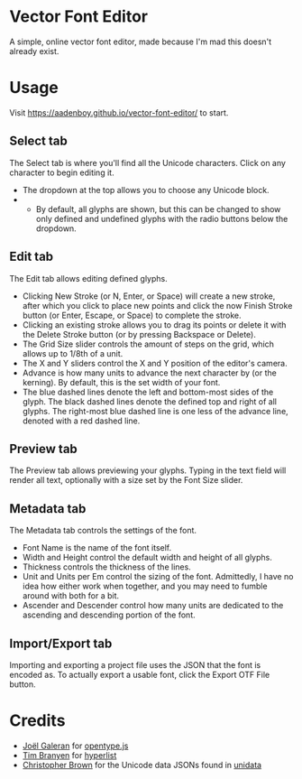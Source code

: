 # Vector Font Editor
A simple, online vector font editor, made because I'm mad this doesn't already exist.

# Usage
Visit https://aadenboy.github.io/vector-font-editor/ to start.

## Select tab
The Select tab is where you'll find all the Unicode characters. Click on any character to begin editing it. 
* The dropdown at the top allows you to choose any Unicode block.
* * By default, all glyphs are shown, but this can be changed to show only defined and undefined glyphs with the radio buttons below the dropdown.

## Edit tab
The Edit tab allows editing defined glyphs.
* Clicking New Stroke (or N, Enter, or Space) will create a new stroke, after which you click to place new points and click the now Finish Stroke button (or Enter, Escape, or Space) to complete the stroke.
* Clicking an existing stroke allows you to drag its points or delete it with the Delete Stroke button (or by pressing Backspace or Delete).
* The Grid Size slider controls the amount of steps on the grid, which allows up to 1/8th of a unit.
* The X and Y sliders control the X and Y position of the editor's camera.
* Advance is how many units to advance the next character by (or the kerning). By default, this is the set width of your font.
* The blue dashed lines denote the left and bottom-most sides of the glyph. The black dashed lines denote the defined top and right of all glyphs. The right-most blue dashed line is one less of the advance line, denoted with a red dashed line.

## Preview tab
The Preview tab allows previewing your glyphs. Typing in the text field will render all text, optionally with a size set by the Font Size slider.

## Metadata tab
The Metadata tab controls the settings of the font.
* Font Name is the name of the font itself.
* Width and Height control the default width and height of all glyphs.
* Thickness controls the thickness of the lines.
* Unit and Units per Em control the sizing of the font. Admittedly, I have no idea how either work when together, and you may need to fumble around with both for a bit.
* Ascender and Descender control how many units are dedicated to the ascending and descending portion of the font.

## Import/Export tab
Importing and exporting a project file uses the JSON that the font is encoded as. To actually export a usable font, click the Export OTF File button.

# Credits
* [Joël Galeran](https://github.com/Jolg42) for [opentype.js](https://github.com/opentypejs/opentype.js)
* [Tim Branyen](https://github.com/tbranyen) for [hyperlist](https://github.com/tbranyen/hyperlist)
* [Christopher Brown](https://github.com/chbrown) for the Unicode data JSONs found in [unidata](https://github.com/chbrown/unidata)
